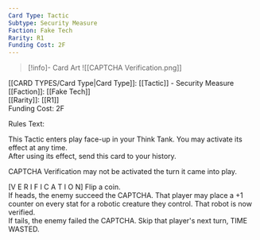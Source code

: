 ```yaml
---
Card Type: Tactic
Subtype: Security Measure
Faction: Fake Tech
Rarity: R1
Funding Cost: 2F
---
```

> [!info]- Card Art
> ![[CAPTCHA Verification.png]]

[[CARD TYPES/Card Type|Card Type]]: [[Tactic]] - Security Measure  
[[Faction]]: [[Fake Tech]]  
[[Rarity]]: [[R1]]  
Funding Cost: 2F  

Rules Text:  

This Tactic enters play face-up in your Think Tank. You may activate its effect at any time.  
After using its effect, send this card to your history.  

CAPTCHA Verification may not be activated the turn it came into play.  

[V E R I F I C A T I O N] Flip a coin.  
If heads, the enemy succeed the CAPTCHA. That player may place a +1 counter on every stat for a robotic creature they control. That robot is now verified.  
If tails, the enemy failed the CAPTCHA. Skip that player's next turn, TIME WASTED.   